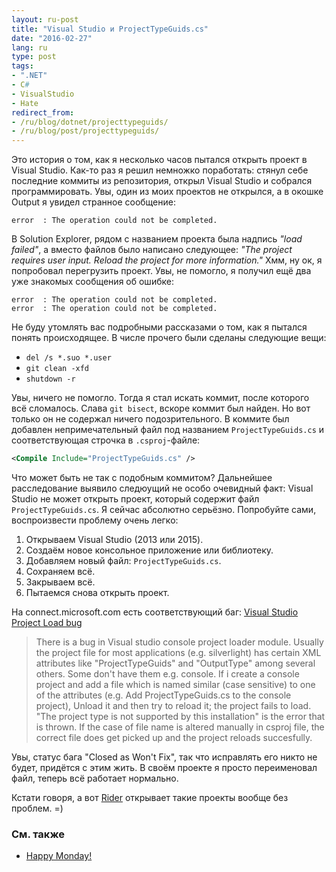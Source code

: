 ```yaml
---
layout: ru-post
title: "Visual Studio и ProjectTypeGuids.cs"
date: "2016-02-27"
lang: ru
type: post
tags:
- ".NET"
- C#
- VisualStudio
- Hate
redirect_from:
- /ru/blog/dotnet/projecttypeguids/
- /ru/blog/post/projecttypeguids/
---
```


Это история о том, как я несколько часов пытался открыть проект в Visual Studio. Как-то раз я решил немножко поработать: стянул себе последние коммиты из репозитория, открыл Visual Studio и собрался программировать. Увы, один из моих проектов не открылся, а в окошке Output я увидел странное сообщение:

```
error  : The operation could not be completed.
```

В Solution Explorer, рядом с названием проекта была надпись *"load failed"*, а вместо файлов было написано следующее: *"The project requires user input. Reload the project for more information."* Хмм, ну ок, я попробовал перегрузить проект. Увы, не помогло, я получил ещё два уже знакомых сообщения об ошибке:

```
error  : The operation could not be completed.
error  : The operation could not be completed.
```
<!--more-->

Не буду утомлять вас подробными рассказами о том, как я пытался понять происходящее. В числе прочего были сделаны следующие вещи:

* `del /s *.suo *.user`
* `git clean -xfd`
* `shutdown -r`

Увы, ничего не помогло. Тогда я стал искать коммит, после которого всё сломалось. Слава `git bisect`, вскоре коммит был найден. Но вот только он не содержал ничего подозрительного. В коммите был добавлен непримечательный файл под названием `ProjectTypeGuids.cs` и соответствующая строчка в `.csproj`-файле:

```xml
<Compile Include="ProjectTypeGuids.cs" />
```

Что может быть не так с подобным коммитом? Дальнейшее расследование выявило следюущий не особо очевидный факт: Visual Studio не может открыть проект, который содержит файл `ProjectTypeGuids.cs`. Я сейчас абсолютно серьёзно. Попробуйте сами, воспроизвести проблему очень легко:

1. Открываем Visual Studio (2013 или 2015).
2. Создаём новое консольное приложение или библиотеку.
3. Добавляем новый файл: `ProjectTypeGuids.cs`.
4. Сохраняем всё.
5. Закрываем всё.
6. Пытаемся снова открыть проект.

На connect.microsoft.com есть соответствующий баг: [Visual Studio Project Load bug](http://connect.microsoft.com/VisualStudio/feedbackdetail/view/763638/visual-studio-project-load-bug)

> There is a bug in Visual studio console project loader module.
> Usually the project file for most applications (e.g. silverlight) has certain XML attributes like "ProjectTypeGuids" and "OutputType" among several others. Some don't have them e.g. console.
> If i create a console project and add a file which is named similar (case sensitive) to one of the attributes (e.g. Add ProjectTypeGuids.cs to the console project), Unload it and then try to reload it; the project fails to load.
> "The project type is not supported by this installation" is the error that is thrown.
> If the case of file name is altered manually in csproj file, the correct file does get picked up and the project reloads succesfully.

Увы, статус бага "Closed as Won't Fix", так что исправлять его никто не будет, придётся с этим жить. В своём проекте я просто переименовал файл, теперь всё работает нормально.

Кстати говоря, а вот [Rider](https://blog.jetbrains.com/dotnet/2016/01/13/project-rider-a-csharp-ide/) открывает такие проекты вообще без проблем. =)

### См. также

* [Happy Monday!](/en/blog/dotnet/happy-monday/)